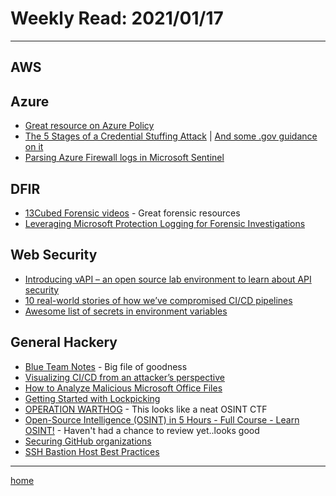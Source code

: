 # Weekly Read: 2021/01/17
----

## AWS



## Azure

 * [Great resource on Azure Policy](https://github.com/globalbao/awesome-azure-policy)
 * [The 5 Stages of a Credential Stuffing Attack](https://www.tripwire.com/state-of-security/security-data-protection/stages-of-a-credential-stuffing-attack/) | [And some .gov guidance on it](https://ag.ny.gov/sites/default/files/businessguide-credentialstuffingattacks.pdf)
 * [Parsing Azure Firewall logs in Microsoft Sentinel](https://medium.com/@koosg/parsing-azure-firewall-logs-in-microsoft-sentinel-585ffe1c0565)


## DFIR

 * [13Cubed Forensic videos](https://www.youtube.com/channel/UCy8ntxFEudOCRZYT1f7ya9Q)  - Great forensic resources
 * [Leveraging Microsoft Protection Logging for Forensic Investigations](https://www.crowdstrike.com/blog/how-to-use-microsoft-protection-logging-for-forensic-investigations/)



## Web Security

 * [Introducing vAPI – an open source lab environment to learn about API security](https://portswigger.net/daily-swig/introducing-vapi-an-open-source-lab-environment-to-learn-about-api-security)
 * [10 real-world stories of how we’ve compromised CI/CD pipelines](https://research.nccgroup.com/2022/01/13/10-real-world-stories-of-how-weve-compromised-ci-cd-pipelines/)
 * [Awesome list of secrets in environment variables](https://github.com/Puliczek/awesome-list-of-secrets-in-environment-variables)

## General Hackery
 
 * [Blue Team Notes](https://github.com/Purp1eW0lf/Blue-Team-Notes) - Big file of goodness 
 * [Visualizing CI/CD from an attacker’s perspective](https://medium.com/cider-sec/visualizing-ci-cd-from-an-attackers-perspective-22dfa38c9d09)
 * [How to Analyze Malicious Microsoft Office Files](https://www.intezer.com/blog/malware-analysis/analyze-malicious-microsoft-office-files/)
 * [Getting Started with Lockpicking](https://blog.yaelwrites.com/getting-started-with-lockpicking/)
 * [OPERATION WARTHOG](https://hacktoria.com/monthly-ctf/operation-warthog/) - This looks like a neat OSINT CTF
 * [Open-Source Intelligence (OSINT) in 5 Hours - Full Course - Learn OSINT!](https://www.youtube.com/watch?v=qwA6MmbeGNo) - Haven't had a chance to review yet..looks good
 * [Securing GitHub organizations](https://alsmola.medium.com/securing-github-organizations-9c33c850638)
 * [SSH Bastion Host Best Practices](https://goteleport.com/blog/security-hardening-ssh-bastion-best-practices/)
 




----
[home](index.md)
